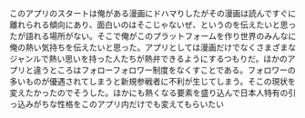 このアプリのスタートは俺がある漫画にドハマりしたがその漫画は読んですぐに離れられる傾向にあり、面白いのはそこじゃないぜ、というのを伝えたいと思ったが語れる場所がない。そこで俺がこのプラットフォームを作り世界のみんなに俺の熱い気持ちを伝えたいと思った。アプリとしては漫画だけでなくさまざまなジャンルで熱い思いを持った人たちが熱弁できるようにするつもりだ。ほかのアプリと違うところはフォローフォロワー制度をなくすことである。フォロワーの多いものが優遇されてしまうと新規参戦者に不利が生じてしまう。そこの現状を変えたかったのでそうした。ほかにも熱くなる要素を盛り込んで日本人特有の引っ込みがちな性格をこのアプリ内だけでも変えてもらいたい
